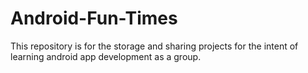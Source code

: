 # Android-Fun-Times
This repository is for the storage and sharing projects for the intent of learning android app development as a group.
